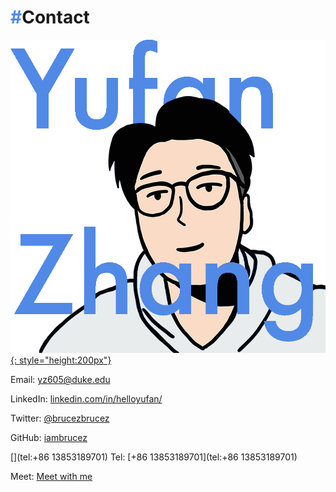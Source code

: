 # <span style="color:#5189e6">**#**</span>**Contact**

[![YUFAN](../img/logos/logo8_en.png){: style="height:200px"}](../index.md)

<link rel="stylesheet" href="https://cdnjs.cloudflare.com/ajax/libs/font-awesome/4.7.0/css/font-awesome.min.css">

[<i class="fa fa-envelope" aria-hidden="true"></i>](mailto:yz605@duke.edu)
Email: [yz605@duke.edu](mailto:yz605@duke.edu)

[<i class="fa fa-linkedin" aria-hidden="true"></i>](https://www.linkedin.com/in/helloyufan/)
LinkedIn: [linkedin.com/in/helloyufan/](https://www.linkedin.com/in/helloyufan/)

[<i class="fa fa-twitter" aria-hidden="true"></i>](https://twitter.com/brucezbrucez)
Twitter: [@brucezbrucez](https://twitter.com/brucezbrucez)

[<i class="fa fa-github" aria-hidden="true"></i>](https://github.com/iambrucez)
GitHub: [iambrucez](https://github.com/iambrucez)

[<i class="fa fa-phone" aria-hidden="true"></i>](tel:+86 13853189701)
Tel: [+86 13853189701](tel:+86 13853189701)

[<i class="fa fa-video-camera" aria-hidden="true"></i>](../meet.md)
Meet: [Meet with me](../meet.md)
